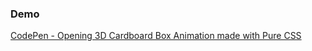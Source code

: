 ### Demo
[CodePen - Opening 3D Cardboard Box Animation made with Pure CSS](https://codepen.io/eminqasimov/full/QoJOKY)
